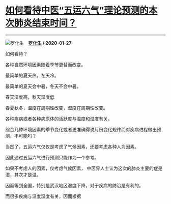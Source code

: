 # [如何看待中医“五运六气”理论预测的本次肺炎结束时间？](https://www.zhihu.com/answer/987159630)

------------------------------------------------------------------------

![罗化生](https://pic1.zhimg.com/v2-895851ac9fdead392480d43d02c7ee9d.jpg?source=1940ef5c "罗化生")&emsp;**[罗化生](https://www.zhihu.com/people/luo-hua-sheng-23-46) / 2020-01-27**

如何看待？

各种自然环境因素随着季节更替而改变。

最简单的夏天热，冬天冷。

最简单的夏天会中暑，冬天不会中暑。

春天湿度高，秋天湿度低

春夏秋冬，温度在周期性改变，湿度在周期性改变。

各种疾病或者各种病原体的活跃度与温度和湿度有关。

综合几种环境因素的季节变化或者更准确得说月份变化规律而对疾病进程做出预测，不可能吗？

当然了，五运六气仅仅是考虑了气候因素，还要考虑各种人为因素。

因此通过五运六气进行预测只能作为一个参考。

如果不考虑人的因素，仅考虑气候因素， 中医界人士认为这次的肺炎主要的症是湿，其次才是温。

因而等到全国，特别是武汉地区湿度下降，对于疾病的防治是有利的。

而很多疾病与温度湿度有关，因而根据

